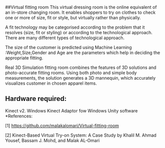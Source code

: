 ##Virtual fitting room
This virtual dressing room  is the online equivalent of an in-store changing room. It enables shoppers to try on clothes to check one or more of size, fit or style, but virtually rather than physically.

A fit technology may be categorised according to the problem that it resolves (size, fit or styling) or according to the technological approach. There are many different types of technological approach.


The size of the customer is predicted using Machine Learning :Weight,Size,Gender and Age are the parameters which help in deciding the appropriate fitting. 

Real 3D Simulation fitting room combines the features of 3D solutions and photo-accurate fitting rooms. Using both photo and simple body measurements, the solution generates a 3D mannequin, which accurately visualizes customer in chosen apparel items.

## Hardware required:
Kinect v2.
Windows Kinect Adaptor fow Windows
Unity software 
*References:
 
[1]  https://github.com/malakalomari/Virtual-fitting-room

[2] Kinect-Based Virtual Try-on System: A Case Study by Khalil M. Ahmad Yousef, Bassam J. Mohd, and Malak AL-Omari 
